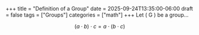 +++
title = "Definition of a Group"
date = 2025-09-24T13:35:00-06:00
draft = false
tags = ["Groups"]
categories = ["math"]
+++
Let \( G \) be a group…

$$
(a \cdot b) \cdot c = a \cdot (b \cdot c)
$$
